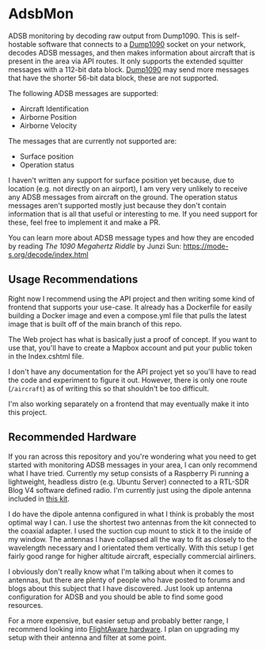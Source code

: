 
# AdsbMon

ADSB monitoring by decoding raw output from Dump1090. This is self-hostable software that connects
to a [Dump1090](https://github.com/antirez/dump1090) socket on your network, decodes ADSB messages, and then makes information about aircraft that is present
in the area via API routes. It only supports the extended squitter messages with a 112-bit data block. [Dump1090](https://github.com/antirez/dump1090) may send
more messages that have the shorter 56-bit data block, these are not supported.

The following ADSB messages are supported:
- Aircraft Identification
- Airborne Position
- Airborne Velocity

The messages that are currently not supported are:
- Surface position
- Operation status

I haven't written any support for surface position yet because, due to location (e.g. not directly on an airport), 
I am very very unlikely to receive any ADSB messages from aircraft on the ground. 
The operation status messages aren't supported mostly just because they don't contain information that is all that 
useful or interesting to me. If you need support for these, feel free to implement it and make a PR.

You can learn more about ADSB message types and how they are encoded by reading _The 1090 Megahertz Riddle_ by Junzi Sun:
https://mode-s.org/decode/index.html

## Usage Recommendations

Right now I recommend using the API project and then writing some kind of frontend that supports your use-case. It 
already has a Dockerfile for easily building a Docker image and even a compose.yml file that pulls the latest image
that is built off of the main branch of this repo.

The Web project has what is basically just a proof of concept. If you want to use that, you'll have to create a Mapbox
account and put your public token in the Index.cshtml file.

I don't have any documentation for the API project yet so you'll have to read the code and experiment to figure it out.
However, there is only one route (`/aircraft`) as of writing this so that shouldn't be too difficult.

I'm also working separately on a frontend that may eventually make it into this project.

## Recommended Hardware

If you ran across this repository and you're wondering what you need to get started with monitoring ADSB messages in 
your area, I can only recommend what I have tried. Currently my setup consists of a Raspberry Pi running a lightweight,
headless distro (e.g. Ubuntu Server) connected to a RTL-SDR Blog V4 software defined radio. I'm currently just using
the dipole antenna included in [this kit](https://www.amazon.com/dp/B0CD7558GT).

I do have the dipole antenna configured in what I think is probably the most optimal way I can. I use the shortest two
antennas from the kit connected to the coaxial adapter. I used the suction cup mount to stick it to the inside of my
window. The antennas I have collapsed all the way to fit as closely to the wavelength necessary and I orientated them
vertically. With this setup I get fairly good range for higher altitude aircraft, especially commercial airliners.

I obviously don't really know what I'm talking about when it comes to antennas, but there are plenty of people who
have posted to forums and blogs about this subject that I have discovered. Just look up antenna configuration for ADSB and you
should be able to find some good resources.

For a more expensive, but easier setup and probably better range, I recommend looking into [FlightAware hardware](https://flightaware.store).
I plan on upgrading my setup with their antenna and filter at some point.